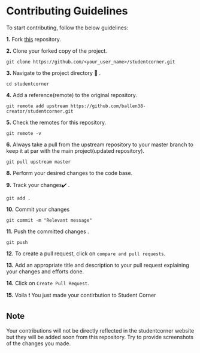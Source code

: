# Contributing Guidelines

To start contributing, follow the below guidelines:

**1.** Fork [this](https://github.com/ballen38-creator/studentcorner) repository.

**2.** Clone your forked copy of the project.

```
git clone https://github.com/<your_user_name>/studentcorner.git

```

**3.** Navigate to the project directory :file_folder: .

```
cd studentcorner
```

**4.** Add a reference(remote) to the original repository.
```
git remote add upstream https://github.com/ballen38-creator/studentcorner.git
```

**5.** Check the remotes for this repository.

```
git remote -v
```

**6.** Always take a pull from the upstream repository to your master branch to keep it at par with the main project(updated repository).

```
git pull upstream master
```

**8.** Perform your desired changes to the code base.

**9.** Track your changes:heavy_check_mark: .

```
git add .
```

**10.** Commit your changes
```
git commit -m "Relevant message"
```

**11.** Push the committed changes .

```
git push
```

**12.** To create a pull request, click on `compare and pull requests`. 

**13.** Add an appropriate title and description to your pull request explaining your changes and efforts done.

**14.** Click on `Create Pull Request`.

**15.** Voila :exclamation: You just made your contirbution to Student Corner
## Note
Your contributions will not be directly reflected in the studentcorner website but they will be added soon from this repository.
Try to provide screenshots of the changes you made.
